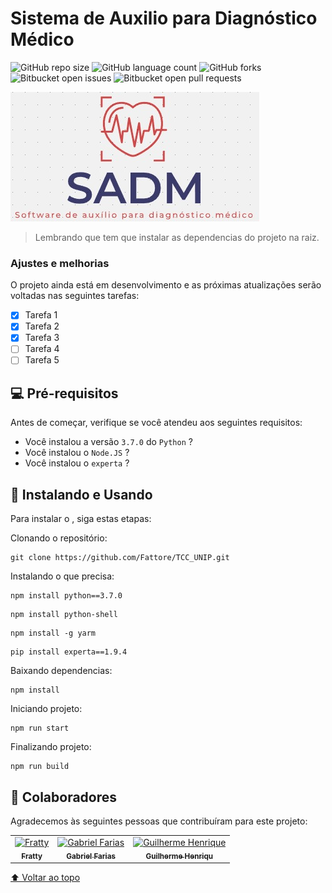 # Sistema de Auxilio para Diagnóstico Médico

![GitHub repo size](https://img.shields.io/github/repo-size/iuricode/README-template?style=for-the-badge)
![GitHub language count](https://img.shields.io/github/languages/count/iuricode/README-template?style=for-the-badge)
![GitHub forks](https://img.shields.io/github/forks/iuricode/README-template?style=for-the-badge)
![Bitbucket open issues](https://img.shields.io/bitbucket/issues/iuricode/README-template?style=for-the-badge)
![Bitbucket open pull requests](https://img.shields.io/bitbucket/pr-raw/iuricode/README-template?style=for-the-badge)

<img src="logo.jpeg" alt="SADM">

> Lembrando que tem que instalar as dependencias do projeto na raiz.

### Ajustes e melhorias

O projeto ainda está em desenvolvimento e as próximas atualizações serão voltadas nas seguintes tarefas:

- [x] Tarefa 1
- [x] Tarefa 2
- [x] Tarefa 3
- [ ] Tarefa 4
- [ ] Tarefa 5

## 💻 Pré-requisitos

Antes de começar, verifique se você atendeu aos seguintes requisitos:
* Você instalou a versão `3.7.0` do `Python` ?
* Você instalou o `Node.JS` ?
* Você instalou o `experta` ?

## 🚀 Instalando e Usando <SADM>

Para instalar o <SADM>, siga estas etapas:

Clonando o repositório:
```
git clone https://github.com/Fattore/TCC_UNIP.git
```
Instalando o que precisa:
```
npm install python==3.7.0
```
```
npm install python-shell	
```
```
npm install -g yarm	
```
```
pip install experta==1.9.4
```

Baixando dependencias:
```
npm install
```

Iniciando projeto:
```
npm run start
```

Finalizando projeto:
```
npm run build
```

## 🤝 Colaboradores

Agradecemos às seguintes pessoas que contribuíram para este projeto:

<table>
  <tr>
    <td align="center">
      <a href="https://github.com/Fattore">
        <img src="https://avatars.githubusercontent.com/u/59932564?v=4" width="100px;" alt="Fratty"/><br>
        <sub>
          <b>Fratty</b>
        </sub>
      </a>
    </td>
    <td align="center">
      <a href="https://github.com/ggggabriell">
        <img src="https://avatars.githubusercontent.com/u/56162447?v=4" width="100px;" alt="Gabriel Farias"/><br>
        <sub>
          <b>Gabriel Farias</b>
        </sub>
      </a>
    </td>
    <td align="center">
      <a href="https://github.com/guihol">
        <img src="https://avatars.githubusercontent.com/u/56092483?v=4" width="100px;" alt="Guilherme Henrique"/><br>
        <sub>
          <b>Guilherme Henriqu</b>
        </sub>
      </a>
    </td>
  </tr>
</table>

[⬆ Voltar ao topo](#SADM)<br>
